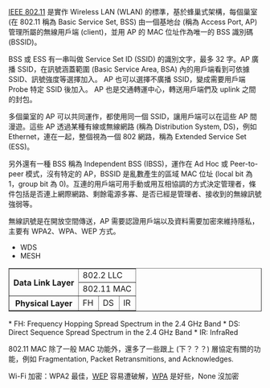 [IEEE 802.11](https://en.wikipedia.org/wiki/IEEE_802.11) 是實作 Wireless LAN (WLAN) 的標準，基於蜂巢式架構，每個巢室 (在 802.11 稱為 Basic Service Set, BSS) 由一個基地台 (稱為 Access Port, AP) 管理所屬的無線用戶端 (client)，並用 AP 的 MAC 位址作為唯一的 BSS 識別碼 (BSSID)。

BSS 或 ESS 有一串叫做 Service Set ID (SSID) 的識別文字，最多 32 字。AP 廣播 SSID，在訊號涵蓋範圍 (Basic Service Area, BSA) 內的用戶端看到可依據 SSID、訊號強度等選擇加入。
AP 也可以選擇不廣播 SSID，變成需要用戶端 Probe 特定 SSID 後加入。
AP 也是交通轉運中心，轉送用戶端們及 uplink 之間的封包。

多個巢室的 AP 可以共同運作，都使用同一個 SSID，讓用戶端可以在這些 AP 間漫遊。這些 AP 透過某種有線或無線網路 (稱為 Distribution System, DS)，例如 Ethernet，連在一起，整個視為一個 802 網路，稱為 Extended Service Set (ESS)。

另外還有一種 BSS 稱為 Independent BSS (IBSS)，運作在 Ad Hoc 或 Peer-to-peer 模式，沒有特定的 AP，BSSID 是亂數產生的區域 MAC 位址 (local bit 為 1，group bit 為 0)。互連的用戶端可用手動或用互相協調的方式決定管理者，條件包括是否連上網際網路、剩餘電源多寡、是否已經是管理者、接收到的無線訊號強弱等。

無線訊號是在開放空間傳送，AP 需要認證用戶端以及資料需要加密來維持隱私，主要有 WPA2、WPA、WEP 方式。

* WDS
* MESH

<table cellspacing="0" border="1">
<tbody>
<tr>
<th rowspan="2">Data Link Layer</th>
<td colspan="3">802.2 LLC</td>
</tr>
<tr>
<td colspan="3">802.11 MAC</td>
</tr>
<tr>
<th>Physical Layer</th>
<td>FH</td>
<td>DS</td>
<td>IR</td>
</tr>
</tbody>
</table>
* FH: Frequency Hopping Spread Spectrum in the 2.4 GHz Band 
* DS: Direct Sequence Spread Spectrum in the 2.4 GHz Band
* IR: InfraRed

802.11 MAC 除了一般 MAC 功能外，還多了一些跟上 (下？？？) 層協定有關的功能，例如 Fragmentation, Packet Retransmitions, and Acknowledges.

Wi-Fi 加密：WPA2 最佳，[WEP](http://lirobo.blogspot.tw/2011/01/wep.html) 容易遭破解，[WPA](http://lirobo.blogspot.tw/2011/01/wpa.html) 是好些，None 沒加密
